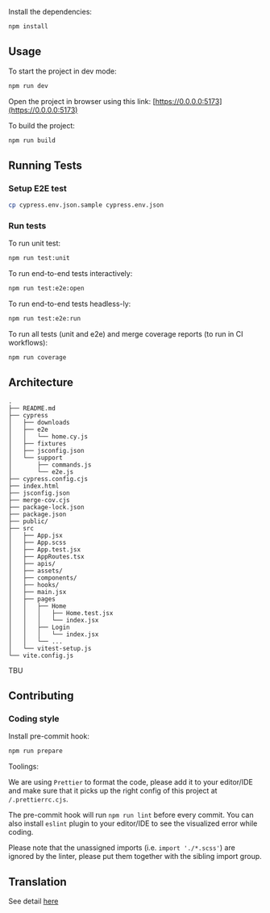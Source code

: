
Install the dependencies:

```bash
npm install
```

## Usage

To start the project in dev mode:

```bash
npm run dev
```

Open the project in browser using this link:
[https://0.0.0.0:5173](https://0.0.0.0:5173)

To build the project:

```bash
npm run build
```

## Running Tests

### Setup E2E test

```bash
cp cypress.env.json.sample cypress.env.json
```

### Run tests

To run unit test:

```bash
npm run test:unit
```

To run end-to-end tests interactively:

```bash
npm run test:e2e:open
```

To run end-to-end tests headless-ly:

```bash
npm run test:e2e:run
```

To run all tests (unit and e2e) and merge coverage reports (to run in CI workflows):

```bash
npm run coverage
```

## Architecture

```
.
├── README.md
├── cypress
│   ├── downloads
│   ├── e2e
│   │   └── home.cy.js
│   ├── fixtures
│   ├── jsconfig.json
│   └── support
│       ├── commands.js
│       └── e2e.js
├── cypress.config.cjs
├── index.html
├── jsconfig.json
├── merge-cov.cjs
├── package-lock.json
├── package.json
├── public/
├── src
│   ├── App.jsx
│   ├── App.scss
│   ├── App.test.jsx
│   ├── AppRoutes.tsx
│   ├── apis/
│   ├── assets/
│   ├── components/
│   ├── hooks/
│   ├── main.jsx
│   ├── pages
│   │   ├── Home
│   │   │   ├── Home.test.jsx
│   │   │   └── index.jsx
│   │   ├── Login
│   │   │   └── index.jsx
│   │   └── ...
│   └── vitest-setup.js
└── vite.config.js
```

TBU

## Contributing

### Coding style

Install pre-commit hook:

```bash
npm run prepare
```

Toolings:

We are using `Prettier` to format the code, please add it to your editor/IDE and make sure that it picks up the right config of this project at `/.prettierrc.cjs`.

The pre-commit hook will run `npm run lint` before every commit. You can also install `eslint` plugin to your editor/IDE to see the visualized error while coding.

Please note that the unassigned imports (i.e. `import './*.scss'`) are ignored by the linter, please put them together with the sibling import group.

## Translation

See detail [here](./i18n-script/README.md)
